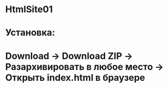 # HtmlSite01
# Установка:
# Download → Download ZIP → Разархивировать в любое место → Открыть index.html в браузере
